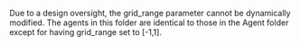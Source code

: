 Due to a design oversight, the grid_range parameter cannot be dynamically modified. The agents in this folder are identical to those in the Agent folder except for having grid_range set to [-1,1].